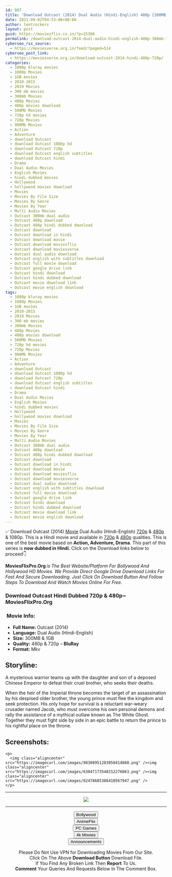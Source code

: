 ```yaml
---
id: 807
title: 'Download Outcast (2014) Dual Audio (Hindi-English) 480p [300MB] || 720p [1GB]'
date: 2021-09-02T04:53:08+00:00
author: tentrockers
layout: post
guid: https://moviezflix.co.in/?p=15360
permalink: /download-outcast-2014-dual-audio-hindi-english-480p-300mb-720p-1gb/
cyberseo_rss_source:
  - https://moviesverse.org.in/feed/?paged=514
cyberseo_post_link:
  - https://moviesverse.org.in/download-outcast-2014-hindi-480p-720p/
categories:
  - 1080p bluray movies
  - 1080p Movies
  - 1GB movies
  - 2010-2015
  - 2019 Movies
  - 300 mb movies
  - 300mb Movies
  - 480p Movies
  - 480p movies download
  - 500Mb Movies
  - 720p hd movies
  - 720p Movies
  - 900Mb Movies
  - Action
  - Adventure
  - download Outcast
  - download Outcast 1080p hd
  - download Outcast 720p
  - download Outcast english subtitles
  - download Outcast hindi
  - Drama
  - Dual Audio Movies
  - English Movies
  - hindi dubbed movies
  - Hollywood
  - hollywood movies download
  - Movies
  - Movies By File Size
  - Movies By Genre
  - Movies By Year
  - Multi Audio Movies
  - Outcast 300mb dual audio
  - Outcast 480p download
  - Outcast 480p hindi dubbed download
  - Outcast download
  - Outcast download in hindi
  - Outcast download movie
  - Outcast download moviesflix
  - Outcast download moviesverse
  - Outcast dual audio download
  - Outcast english with subtitles download
  - Outcast full movie download
  - Outcast google drive link
  - Outcast hindi download
  - Outcast hindi dubbed download
  - Outcast movie download link
  - Outcast movie english download
tags:
  - 1080p bluray movies
  - 1080p Movies
  - 1GB movies
  - 2010-2015
  - 2019 Movies
  - 300 mb movies
  - 300mb Movies
  - 480p Movies
  - 480p movies download
  - 500Mb Movies
  - 720p hd movies
  - 720p Movies
  - 900Mb Movies
  - Action
  - Adventure
  - download Outcast
  - download Outcast 1080p hd
  - download Outcast 720p
  - download Outcast english subtitles
  - download Outcast hindi
  - Drama
  - Dual Audio Movies
  - English Movies
  - hindi dubbed movies
  - Hollywood
  - hollywood movies download
  - Movies
  - Movies By File Size
  - Movies By Genre
  - Movies By Year
  - Multi Audio Movies
  - Outcast 300mb dual audio
  - Outcast 480p download
  - Outcast 480p hindi dubbed download
  - Outcast download
  - Outcast download in hindi
  - Outcast download movie
  - Outcast download moviesflix
  - Outcast download moviesverse
  - Outcast dual audio download
  - Outcast english with subtitles download
  - Outcast full movie download
  - Outcast google drive link
  - Outcast hindi download
  - Outcast hindi dubbed download
  - Outcast movie download link
  - Outcast movie english download
---
```

<div class="thecontent clearfix">
  <p>
    ✅ Download Outcast (2014) <a href="https://moviesverse.org.in/category/movies/" data-wpel-link="internal">Movie</a> Dual Audio (Hindi-English) <a href="https://moviesverse.org.in/720p-movies/" data-wpel-link="internal">720p</a>&nbsp;&&nbsp;<a href="https://moviesverse.org.in/480p-movies/" data-wpel-link="internal">480p</a> & 1080p. This is a Hindi movie and available in <a href="https://moviesverse.org.in/720p-movies/" data-wpel-link="internal">720p</a>&nbsp;&&nbsp;<a href="https://moviesverse.org.in/480p-movies/" data-wpel-link="internal">480p</a> qualities. This is one of the best movie based on <strong>Action, Adventure, Drama</strong>. This part of this series is <strong>now dubbed in <span>Hindi.&nbsp;</span></strong><span>Click on the Download links below to proceed👇</span>
  </p>
  
  <p>
    <strong><span>MoviesFlixPro.Org&nbsp;</span></strong><em>is The Best Website/Platform For Bollywood And Hollywood HD Movies. We Provide Direct Google Drive Download Links For Fast And Secure Downloading. Just Click On Download Button And Follow Steps To&nbsp;Download And Watch Movies Online For Free.</em>
  </p>
  
  <h3>
    <span>Download Outcast Hindi Dubbed 720p & 480p~ MoviesFlixPro.Org</span>
  </h3>
  
  <h3>
    <span>&nbsp;Movie Info:&nbsp;</span>
  </h3>
  
  <ul>
    <li>
      <strong>Full Name: </strong>Outcast (2014)
    </li>
    <li>
      <strong>Language:</strong> Dual Audio (Hindi-English)
    </li>
    <li>
      <strong>Size:</strong> 300MB & 1GB
    </li>
    <li>
      <strong>Quality:</strong> 480p & 720p – <span><strong>BluRay</strong></span>
    </li>
    <li>
      <strong>Format:</strong>&nbsp;Mkv
    </li>
  </ul>
  
  <h2>
    <span>Storyline:</span>
  </h2>
  
  <p>
    A mysterious warrior teams up with the daughter and son of a deposed Chinese Emperor to defeat their cruel brother, who seeks their deaths.
  </p>
  
  <div>
    When the heir of the Imperial throne becomes the target of an assassination by his despised older brother, the young prince must flee the kingdom and seek protection. His only hope for survival is a reluctant war-weary crusader named Jacob, who must overcome his own personal demons and rally the assistance of a mythical outlaw known as The White Ghost. Together they must fight side by side in an epic battle to return the prince to his rightful place on the throne.
  </div>
  
  <div class="summary_text">
    <h2>
      <span>Screenshots:</span>
    </h2>
    
    <p>
      <img class="aligncenter" src="https://imagecurl.com/images/98308951283058414860.png" /><img class="aligncenter" src="https://imagecurl.com/images/63047173548152276863.png" /><img class="aligncenter" src="https://imagecurl.com/images/62478685386410567947.png" />
    </p>
  </div>
</div>

<center>
  </p> 
  
  <hr />
  
  <p>
    <a href="http://gdrivepro.xyz/join.php" data-wpel-link="external" target="_blank" rel="nofollow external noopener noreferrer"><img src="https://i.imgur.com/FhMdWdW.png" /></a>
  </p>
  
  <hr />
  
  <p>
    <a href="https://dogemovies.xyz" target="_blank" data-wpel-link="external" rel="nofollow external noopener noreferrer"><button class="button button5">Bollywood</button></a><br /> <a href="https://animeflix.in" target="_blank" data-wpel-link="external" rel="nofollow external noopener noreferrer"><button class="button button5">AnimeFlix</button></a><br /> <a href="https://gamesflix.net/" target="_blank" data-wpel-link="external" rel="nofollow external noopener noreferrer"><button class="button button5">PC Games</button></a><br /> <a href="https://uhdmovies.in" target="_blank" data-wpel-link="external" rel="nofollow external noopener noreferrer"><button class="button button5">4k Movies</button></a><br /> <a href="https://moviesverse.org.in/announcements/" target="_blank" data-wpel-link="internal" rel="noopener"><button class="button button5">Announcements</button></a>
  </p>
  
  <div class="alert alert-danger">
    Please Do Not Use VPN for Downloading Movies From Our Site.
  </div>
  
  <div class="alert alert-success">
    Click On The Above <strong>Download Button</strong> Download File.
  </div>
  
  <div class="alert alert-warning">
    If You Find Any Broken Link Then <strong>Report</strong> To Us.
  </div>
  
  <div class="alert alert-info">
    <strong>Comment</strong> Your Queries And Requests Below In The Comment Box.
  </div>
  
  <p>
    </center>
  </p>
